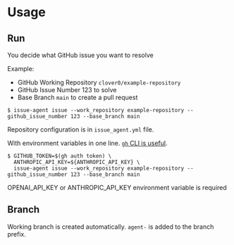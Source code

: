 # Usage

## Run
You decide what GitHub issue you want to resolve

Example:

- GitHub Working Repository `clover0/example-repository`
- GitHub Issue Number 123 to solve
- Base Branch `main` to create a pull request

```shell
$ issue-agent issue --work_repository example-repository --github_issue_number 123 --base_branch main 
```

Repository configuration is in `issue_agent.yml` file.


With environment variables in one line. [`gh` CLI is useful](https://github.com/cli/cli#installation).
```shell
$ GITHUB_TOKEN=$(gh auth token) \
  ANTHROPIC_API_KEY=${ANTHROPIC_API_KEY} \
  issue-agent issue --work_repository example-repository --github_issue_number 123 --base_branch main
```

OPENAI_API_KEY or ANTHROPIC_API_KEY environment variable is required


## Branch

Working branch is created automatically. `agent-` is added to the branch prefix.

